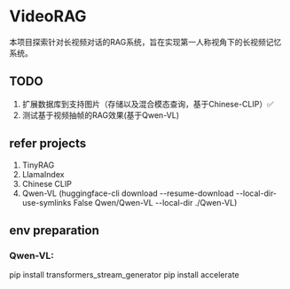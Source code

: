 # VideoRAG
本项目探索针对长视频对话的RAG系统，旨在实现第一人称视角下的长视频记忆系统。

## TODO
1. 扩展数据库到支持图片（存储以及混合模态查询，基于Chinese-CLIP）✅
2. 测试基于视频抽帧的RAG效果(基于Qwen-VL)

## refer projects
1. TinyRAG
2. LlamaIndex
3. Chinese CLIP
4. Qwen-VL (huggingface-cli download --resume-download --local-dir-use-symlinks False Qwen/Qwen-VL --local-dir ./Qwen-VL)

## env preparation

### Qwen-VL:
pip install transformers_stream_generator
pip install accelerate